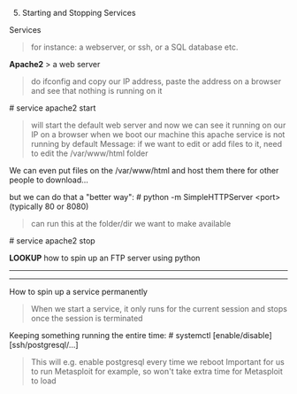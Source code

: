 5. Starting and Stopping Services

Services
> for instance: a webserver, or ssh, or a SQL database etc.

**Apache2** > a web server
> do ifconfig and copy our IP address, paste the address on a browser and see that nothing is running on it

\# service apache2 start
> will start the default web server and now we can see it running on our IP on a browser
> when we boot our machine this apache service is not running by default
> Message: if we want to edit or add files to it, need to edit the /var/www/html folder

We can even put files on the /var/www/html and host them there for other people to download...

but we can do that a "better way":
\# python -m SimpleHTTPServer \<port> (typically 80 or 8080)
> can run this at the folder/dir we want to make available

\# service apache2 stop

**LOOKUP** how to spin up an FTP server using python

 * * *
 * * *
How to spin up a service permanently
> When we start a service, it only runs for the current session and stops once the session is terminated

Keeping something running the entire time:
\# systemctl [enable/disable] [ssh/postgresql/...]
> This will e.g. enable postgresql every time we reboot
> Important for us to run Metasploit for example, so won't take extra time for Metasploit to load





